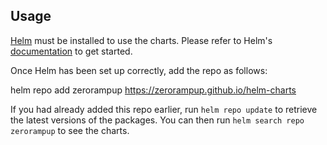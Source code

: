 ## Usage

[Helm](https://helm.sh) must be installed to use the charts. Please refer to
Helm's [documentation](https://helm.sh/docs) to get started.

Once Helm has been set up correctly, add the repo as follows:

helm repo add zerorampup https://zerorampup.github.io/helm-charts

If you had already added this repo earlier, run `helm repo update` to retrieve
the latest versions of the packages. You can then run `helm search repo zerorampup` to see the charts.
